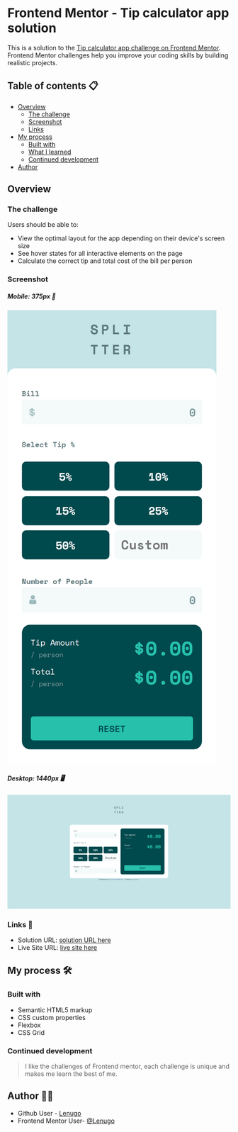 # Frontend Mentor - Tip calculator app solution

This is a solution to the [Tip calculator app challenge on Frontend Mentor](https://www.frontendmentor.io/challenges/tip-calculator-app-ugJNGbJUX). Frontend Mentor challenges help you improve your coding skills by building realistic projects.

## Table of contents 📋

- [Overview](#overview)
  - [The challenge](#the-challenge)
  - [Screenshot](#screenshot)
  - [Links](#links)
- [My process](#my-process)
  - [Built with](#built-with)
  - [What I learned](#what-i-learned)
  - [Continued development](#continued-development)
- [Author](#author)

## Overview

### The challenge

Users should be able to:

- View the optimal layout for the app depending on their device's screen size
- See hover states for all interactive elements on the page
- Calculate the correct tip and total cost of the bill per person

### Screenshot

##### Mobile: 375px 📱

![Mobile](./design/tip-calculator-mobile.png)

##### Desktop: 1440px 🖥️

![Desktop](./design/tip-calculator-desktop.png)

### Links 🔗

- Solution URL: [solution URL here](https://your-solution-url.com)
- Live Site URL: [live site here](https://lenugo.github.io/tip-calculator-app/)

## My process 🛠️

### Built with

- Semantic HTML5 markup
- CSS custom properties
- Flexbox
- CSS Grid

### Continued development

> I like the challenges of Frontend mentor, each challenge is unique and makes me learn the best of me.

## Author 👨‍💻

- Github User - [Lenugo](https://www.github.com/lenugo)
- Frontend Mentor User- [@Lenugo](https://www.frontendmentor.io/profile/Lenugo)

